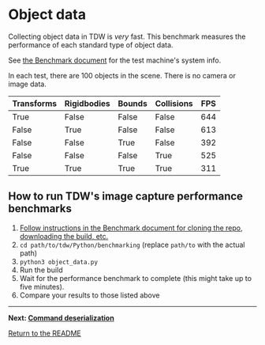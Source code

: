 # Object data

Collecting object data in TDW is _very_ fast. This benchmark measures the performance of each standard type of object data.

See [the Benchmark document](benchmark.md) for the test machine's system info.

In each test, there are 100 objects in the scene. There is no camera or image data.

| Transforms | Rigidbodies | Bounds | Collisions | FPS  |
| ---------- | ----------- | ------ | ---------- | ---- |
| True       | False       | False  | False      | 644  |
| False      | True        | False  | False      | 613  |
| False      | False       | True   | False      | 392  |
| False      | False       | False  | True       | 525  |
| True       | True        | True   | True       | 311  |

## How to run TDW's image capture performance benchmarks

1. [Follow instructions in the Benchmark document for cloning the repo, downloading the build, etc.](benchmark.md)
2. `cd path/to/tdw/Python/benchmarking` (replace `path/to` with the actual path)
3. `python3 object_data.py`
4. Run the build
5. Wait for the performance benchmark to complete (this might take up to five minutes).
6. Compare your results to those listed above

***

**Next: [Command deserialization](command_deserialization.md)**

[Return to the README](../../../README.md)
